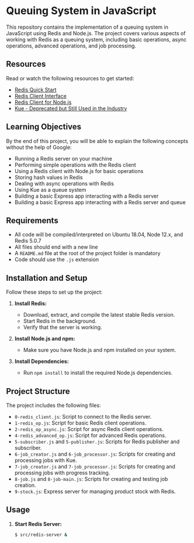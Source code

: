 # Queuing System in JavaScript

This repository contains the implementation of a queuing system in JavaScript using Redis and Node.js. The project covers various aspects of working with Redis as a queuing system, including basic operations, async operations, advanced operations, and job processing.

## Resources

Read or watch the following resources to get started:

- [Redis Quick Start](https://redis.io/topics/quickstart)
- [Redis Client Interface](https://redis.io/clients)
- [Redis Client for Node.js](https://github.com/NodeRedis/node-redis)
- [Kue - Deprecated but Still Used in the Industry](https://github.com/Automattic/kue)

## Learning Objectives

By the end of this project, you will be able to explain the following concepts without the help of Google:

- Running a Redis server on your machine
- Performing simple operations with the Redis client
- Using a Redis client with Node.js for basic operations
- Storing hash values in Redis
- Dealing with async operations with Redis
- Using Kue as a queue system
- Building a basic Express app interacting with a Redis server
- Building a basic Express app interacting with a Redis server and queue

## Requirements

- All code will be compiled/interpreted on Ubuntu 18.04, Node 12.x, and Redis 5.0.7
- All files should end with a new line
- A `README.md` file at the root of the project folder is mandatory
- Code should use the `.js` extension

## Installation and Setup

Follow these steps to set up the project:

1. **Install Redis:**
   - Download, extract, and compile the latest stable Redis version.
   - Start Redis in the background.
   - Verify that the server is working.

2. **Install Node.js and npm:**
   - Make sure you have Node.js and npm installed on your system.

3. **Install Dependencies:**
   - Run `npm install` to install the required Node.js dependencies.

## Project Structure

The project includes the following files:

- `0-redis_client.js`: Script to connect to the Redis server.
- `1-redis_op.js`: Script for basic Redis client operations.
- `2-redis_op_async.js`: Script for async Redis client operations.
- `4-redis_advanced_op.js`: Script for advanced Redis operations.
- `5-subscriber.js` and `5-publisher.js`: Scripts for Redis publisher and subscriber.
- `6-job_creator.js` and `6-job_processor.js`: Scripts for creating and processing jobs with Kue.
- `7-job_creator.js` and `7-job_processor.js`: Scripts for creating and processing jobs with progress tracking.
- `8-job.js` and `8-job-main.js`: Scripts for creating and testing job creation.
- `9-stock.js`: Express server for managing product stock with Redis.

## Usage

1. **Start Redis Server:**
   ```bash
   $ src/redis-server &

